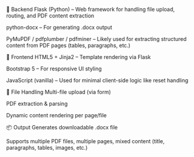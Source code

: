 🔧 Backend
Flask (Python) – Web framework for handling file upload, routing, and PDF content extraction

python-docx – For generating .docx output

PyMuPDF / pdfplumber / pdfminer – Likely used for extracting structured content from PDF pages (tables, paragraphs, etc.)

📄 Frontend
HTML5 + Jinja2 – Template rendering via Flask

Bootstrap 5 – For responsive UI styling

JavaScript (vanilla) – Used for minimal client-side logic like reset handling

📁 File Handling
Multi-file upload (via form)

PDF extraction & parsing

Dynamic content rendering per page/file

📦 Output
Generates downloadable .docx file

Supports multiple PDF files, multiple pages, mixed content (title, paragraphs, tables, images, etc.)